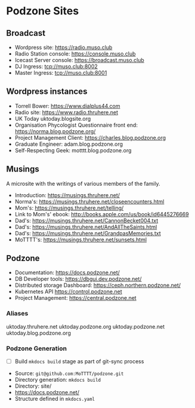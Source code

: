 # Podzone Sites

## Broadcast

- Wordpress site: <https://radio.muso.club>
- Radio Station console: <https://console.muso.club>
- Icecast Server console: <https://broadcast.muso.club>
- DJ Ingress: <tcp://muso.club:8002>
- Master Ingress: <tcp://muso.club:8001>

## Wordpress instances

- Torrell Bower: <https://www.dialplus44.com>
- Radio site: <https://www.radio.thruhere.net>
- UK Today uktoday.blogsite.org
- Organisation Phycologist Questionnaire front end: <https://norma.blog.podzone.org/>
- Project Management Client: <https://charles.blog.podzone.org>
- Graduate Engineer: adam.blog.podzone.org
- Self-Respecting Geek: motttt.blog.podzone.org  

## Musings

A microsite with the writings of various members of the family.

- Introduction: <https://musings.thruhere.net/>
- Norma's: <https://musings.thruhere.net/closeencounters.html>
- Mom's: <https://musings.thruhere.net/telling/>
- Link to Mom's' ebook: <http://books.apple.com/us/book/id6445276669>
- Dad's: <https://musings.thruhere.net/CannonBecket004.txt>
- Dad's: <https://musings.thruhere.net/AndAllTheSaints.html>
- Dad's: <https://musings.thruhere.net/GrandpasMemories.txt>
- MoTTTT's: <https://musings.thruhere.net/sunsets.html>

## Podzone

- Documentation: <https://docs.podzone.net/>
- DB Developer tools: <https://dbgui.dev.podzone.net/>
- Distributed storage Dashboard: <https://ceph.northern.podzone.net/>
- Kubernetes API <https://control.podzone.net>
- Project Management: <https://central.podzone.net>  

### Aliases

uktoday.thruhere.net
uktoday.podzone.org
uktoday.podzone.net
uktoday.blog.podzone.org

### Podzone Generation

- [ ] Build `mkdocs build` stage as part of git-sync process
- Source: `git@github.com:MoTTTT/podzone.git`
- Directory generation: `mkdocs build`
- Directory: site/
- <https://docs.podzone.net/>
- Structure defined in `mkdocs.yaml`
